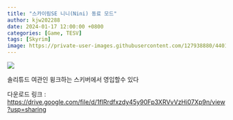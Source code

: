 ```yaml
---
title: "스카이림SE 니니(Nini) 동료 모드"
author: kjw202288
date: 2024-01-17 12:00:00 +0800
categories: [Game, TESV]
tags: [Skyrim]
image: https://private-user-images.githubusercontent.com/127938880/440124797-45a3f393-ea56-43f2-b61f-a7d60e61b514.jpg?jwt=eyJhbGciOiJIUzI1NiIsInR5cCI6IkpXVCJ9.eyJpc3MiOiJnaXRodWIuY29tIiwiYXVkIjoicmF3LmdpdGh1YnVzZXJjb250ZW50LmNvbSIsImtleSI6ImtleTUiLCJleHAiOjE3NDYyODE3MDgsIm5iZiI6MTc0NjI4MTQwOCwicGF0aCI6Ii8xMjc5Mzg4ODAvNDQwMTI0Nzk3LTQ1YTNmMzkzLWVhNTYtNDNmMi1iNjFmLWE3ZDYwZTYxYjUxNC5qcGc_WC1BbXotQWxnb3JpdGhtPUFXUzQtSE1BQy1TSEEyNTYmWC1BbXotQ3JlZGVudGlhbD1BS0lBVkNPRFlMU0E1M1BRSzRaQSUyRjIwMjUwNTAzJTJGdXMtZWFzdC0xJTJGczMlMkZhd3M0X3JlcXVlc3QmWC1BbXotRGF0ZT0yMDI1MDUwM1QxNDEwMDhaJlgtQW16LUV4cGlyZXM9MzAwJlgtQW16LVNpZ25hdHVyZT0zNTFmYmI3Njc1YzkwZWVhMDM0YmViYzZkYWUwZDA5NmNlMTkzOWJiOTMxMzQwNDE0MjM4YWQ5NjBlZWVlMGE4JlgtQW16LVNpZ25lZEhlYWRlcnM9aG9zdCJ9.oVUf0KkgCzIkiNhnv0Fu4aV1gakMCSWGfz5bBsM7UxQ
---
```


<img src="https://private-user-images.githubusercontent.com/127938880/440124797-45a3f393-ea56-43f2-b61f-a7d60e61b514.jpg?jwt=eyJhbGciOiJIUzI1NiIsInR5cCI6IkpXVCJ9.eyJpc3MiOiJnaXRodWIuY29tIiwiYXVkIjoicmF3LmdpdGh1YnVzZXJjb250ZW50LmNvbSIsImtleSI6ImtleTUiLCJleHAiOjE3NDYyODE3MDgsIm5iZiI6MTc0NjI4MTQwOCwicGF0aCI6Ii8xMjc5Mzg4ODAvNDQwMTI0Nzk3LTQ1YTNmMzkzLWVhNTYtNDNmMi1iNjFmLWE3ZDYwZTYxYjUxNC5qcGc_WC1BbXotQWxnb3JpdGhtPUFXUzQtSE1BQy1TSEEyNTYmWC1BbXotQ3JlZGVudGlhbD1BS0lBVkNPRFlMU0E1M1BRSzRaQSUyRjIwMjUwNTAzJTJGdXMtZWFzdC0xJTJGczMlMkZhd3M0X3JlcXVlc3QmWC1BbXotRGF0ZT0yMDI1MDUwM1QxNDEwMDhaJlgtQW16LUV4cGlyZXM9MzAwJlgtQW16LVNpZ25hdHVyZT0zNTFmYmI3Njc1YzkwZWVhMDM0YmViYzZkYWUwZDA5NmNlMTkzOWJiOTMxMzQwNDE0MjM4YWQ5NjBlZWVlMGE4JlgtQW16LVNpZ25lZEhlYWRlcnM9aG9zdCJ9.oVUf0KkgCzIkiNhnv0Fu4aV1gakMCSWGfz5bBsM7UxQ">

솔리튜드 여관인 윙크하는 스키버에서 영입할수 있다

다운로드 링크 : <https://drive.google.com/file/d/1fIRrdfxzdy45y90Fp3XRVvVzHi07Xp9n/view?usp=sharing>

